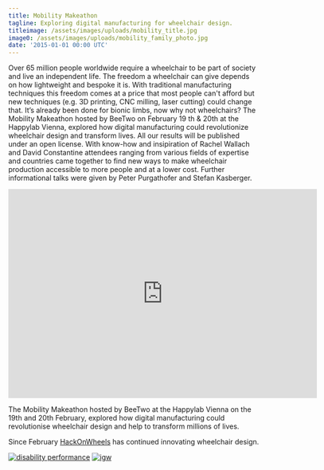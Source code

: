 ```yaml
---
title: Mobility Makeathon
tagline: Exploring digital manufacturing for wheelchair design.
titleimage: /assets/images/uploads/mobility_title.jpg
image0: /assets/images/uploads/mobility_family_photo.jpg
date: '2015-01-01 00:00 UTC'
---
```


Over 65 million people worldwide require a wheelchair to be part of society and live an independent life. 
The freedom a wheelchair can give depends on how lightweight and bespoke it is. 
With traditional manufacturing techniques this freedom comes at a price that most people can't afford but new techniques 
(e.g. 3D printing, CNC milling, laser cutting) could change that. 
It’s already been done for bionic limbs, now why not wheelchairs? 
The Mobility Makeathon hosted by BeeTwo on February 19 th & 20th at the Happylab Vienna, 
explored how digital manufacturing could revolutionize wheelchair design and transform lives. 
All our results will be published under an open license. With know-how and insipiration 
of Rachel Wallach and David Constantine attendees ranging from various fields of expertise 
and countries came together to find new ways to make wheelchair production accessible to more 
people and at a lower cost. Further informational talks were given by Peter Purgathofer and Stefan Kasberger.

<iframe width="620" height="420" src="https://www.youtube.com/embed/5PQsdiI6V1c" frameborder="0" allow="autoplay; encrypted-media" allowfullscreen></iframe>

The Mobility Makeathon hosted by BeeTwo at the Happylab Vienna on the 19th and 20th February, 
explored how digital manufacturing could revolutionise wheelchair design and help to transform millions of lives.


Since February [HackOnWheels](https://www.disruptdisability.org) has continued innovating wheelchair design.


<!-- [https://www.disruptdisability.org] -->

[![disability performance](/assets/images/uploads/alliance-logo-disability-performance.png)](http://www.myability.org/)
[![igw](/assets/images/uploads/logo_igwhci.png)](http://igw.tuwien.ac.at/hci/)












